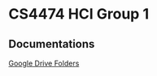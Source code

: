 # CS4474 HCI Group 1

## Documentations
[Google Drive Folders](https://drive.google.com/drive/folders/19kin40HbGhhyNoY0xqeTd6p9PFhNAVpI)
